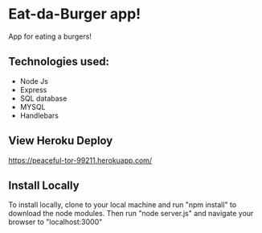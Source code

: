 # Eat-da-Burger app!

App for eating a burgers!

## Technologies used:

- Node Js
- Express
- SQL database
- MYSQL
- Handlebars

## View Heroku Deploy

https://peaceful-tor-99211.herokuapp.com/


## Install Locally

To install locally, clone to your local machine and run "npm install" to download the node modules. Then run "node server.js" and navigate your browser to "localhost:3000"